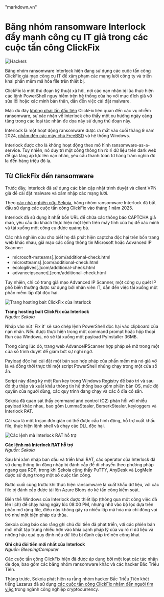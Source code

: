 "markdown_vn"
# Băng nhóm ransomware Interlock đẩy mạnh công cụ IT giả trong các cuộc tấn công ClickFix

![Hackers](https://www.bleepstatic.com/content/hl-images/2022/10/04/hacker-arms-raised-brighter.jpg)

Băng nhóm ransomware Interlock hiện đang sử dụng các cuộc tấn công ClickFix giả mạo công cụ IT để xâm phạm các mạng lưới công ty và triển khai phần mềm mã hóa file trên thiết bị.

ClickFix là một thủ đoạn kỹ thuật xã hội, nơi các nạn nhân bị lừa thực hiện các lệnh PowerShell nguy hiểm trên hệ thống của họ với mục đích giả vờ sửa lỗi hoặc xác minh bản thân, dẫn đến việc cài đặt malware.

Mặc dù đây [không phải lần đầu tiên](https://www.bleepingcomputer.com/news/security/fake-google-chrome-errors-trick-you-into-running-malicious-powershell-scripts/) ClickFix liên quan đến các vụ nhiễm ransomware, sự xác nhận về Interlock cho thấy một xu hướng ngày càng tăng trong các loại tác nhân đe dọa này sử dụng thủ đoạn này.

Interlock là một hoạt động ransomware được ra mắt vào cuối tháng 9 năm 2024, [nhắm đến các máy chủ FreeBSD](https://www.bleepingcomputer.com/news/security/meet-interlock-the-new-ransomware-targeting-freebsd-servers/) và hệ thống Windows.

Interlock được cho là không hoạt động theo mô hình ransomware-as-a-service. Tuy nhiên, nó duy trì một cổng thông tin rò rỉ dữ liệu trên dark web để gia tăng áp lực lên nạn nhân, yêu cầu thanh toán từ hàng trăm nghìn đô la đến hàng triệu đô la.

## Từ ClickFix đến ransomware

Trước đây, Interlock đã sử dụng các bản cập nhật trình duyệt và client VPN giả để cài đặt malware và xâm nhập các mạng lưới.

Theo [các nhà nghiên cứu Sekoia](https://blog.sekoia.io/interlock-ransomware-evolving-under-the-radar/), băng nhóm ransomware Interlock đã bắt đầu sử dụng các cuộc tấn công ClickFix vào tháng 1 năm 2025.

Interlock đã sử dụng ít nhất bốn URL để chứa các thông báo CAPTCHA giả mạo, yêu cầu du khách thực hiện một lệnh trên máy tính của họ để xác minh và tải xuống một công cụ được quảng bá.

Các nhà nghiên cứu cho biết họ đã phát hiện captcha độc hại trên bốn trang web khác nhau, giả mạo các cổng thông tin Microsoft hoặc Advanced IP Scanner:

* microsoft-msteams\[.\]com/additional-check.html
* microstteams\[.\]com/additional-check.html
* ecologilives\[.\]com/additional-check.html
* advanceipscaner\[.\]com/additional-check.html

Tuy nhiên, chỉ có trang giả mạo Advanced IP Scanner, một công cụ quét IP phổ biến thường được sử dụng bởi nhân viên IT, dẫn đến việc tải xuống một phần mềm lắp đặt độc hại.

![Trang hosting bait ClickFix của Interlock](https://www.bleepstatic.com/images/news/u/1220909/2025/April/clickfix-page.jpg)

**Trang hosting bait ClickFix của Interlock**  
_Nguồn: Sekoia_

Nhấp vào nút 'Fix it' sẽ sao chép lệnh PowerShell độc hại vào clipboard của nạn nhân. Nếu được thực hiện trong một command prompt hoặc hộp thoại Run của Windows, nó sẽ tải xuống một payload PyInstaller 36MB.

Trong cùng lúc đó, trang web AdvanceIPScanner hợp pháp sẽ mở trong một cửa sổ trình duyệt để giảm bớt sự nghi ngờ.

Payload độc hại cài đặt một bản sao hợp pháp của phần mềm mà nó giả vờ là và đồng thời thực thi một script PowerShell nhúng chạy trong một cửa sổ ẩn.

Script này đăng ký một Run key trong Windows Registry để bảo trì và sau đó thu thập và xuất khẩu thông tin hệ thống bao gồm phiên bản OS, mức độ quyền của người dùng, các quy trình đang chạy và các ổ đĩa có sẵn.

Sekoia đã quan sát thấy command and control (C2) phản hồi với nhiều payload khác nhau, bao gồm LummaStealer, BerserkStealer, keyloggers và Interlock RAT.

Cái sau là một trojan đơn giản có thể được cấu hình động, hỗ trợ xuất khẩu file, thực hiện lệnh shell và chạy các DLL độc hại.

![Các lệnh mà Interlock RAT hỗ trợ](https://www.bleepstatic.com/images/news/u/1220909/2025/April/rat-commands.jpg)

**Các lệnh mà Interlock RAT hỗ trợ**  
_Nguồn: Sekoia_

Sau khi xâm nhập ban đầu và triển khai RAT, các operator của Interlock đã sử dụng thông tin đăng nhập bị đánh cắp để di chuyển theo phương pháp ngang qua RDP, trong khi Sekoia cũng thấy PuTTY, AnyDesk và LogMeIn được sử dụng trong một số cuộc tấn công.

Bước cuối cùng trước khi thực hiện ransomware là xuất khẩu dữ liệu, với các file bị đánh cắp được tải lên Azure Blobs do kẻ tấn công kiểm soát.

Biến thể Windows của Interlock được thiết lập (thông qua một công việc đã lên lịch) để chạy hàng ngày lúc 08:00 PM, nhưng nhờ vào bộ lọc dựa trên phần mở rộng file, điều này không gây ra nhiều lớp mã hóa mà chỉ đóng vai trò như một biện pháp dư thừa.

Sekoia cũng báo cáo rằng ghi chú đòi tiền đã phát triển, với các phiên bản mới nhất tập trung nhiều hơn vào khía cạnh pháp lý của vụ rò rỉ dữ liệu và những hậu quả quy định nếu dữ liệu bị đánh cắp trở nên công khai.

**Ghi chú đòi tiền mới nhất của Interlock**  
_Nguồn: BleepingComputer_

Các cuộc tấn công ClickFix hiện đã được áp dụng bởi một loạt các tác nhân đe dọa, bao gồm các băng nhóm ransomware khác và các hacker Bắc Triều Tiên.

Tháng trước, Sekoia phát hiện ra rằng nhóm hacker Bắc Triều Tiên khét tiếng Lazarus đã sử dụng [các cuộc tấn công ClickFix nhắm đến người tìm việc](https://www.bleepingcomputer.com/news/security/north-korean-hackers-adopt-clickfix-attacks-to-target-crypto-firms/) trong ngành công nghiệp cryptocurrency.